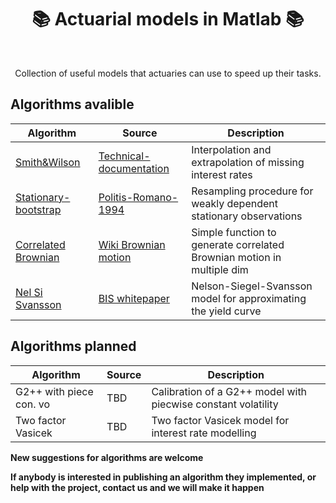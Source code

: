 <h1 align="center" style="border-botom: none">
  <b>📚 Actuarial models in Matlab 📚
  </b>
</h1>

</br>

<p align="center">
    Collection of useful models that actuaries can use to speed up their tasks. 
</p>

## Algorithms avalible

| Algorithm              | Source                              | Description                                                           |
| ---------------------- | ----------------------------------- | --------------------------------------------------------------------- |
| [Smith&Wilson]         | [Technical-documentation]           | Interpolation and extrapolation of missing interest rates             |
| [Stationary-bootstrap] | [Politis-Romano-1994]               | Resampling procedure for weakly dependent stationary observations     |
| [Correlated Brownian]  | [Wiki Brownian motion]              | Simple function to generate correlated Brownian motion in multiple dim|
| [Nel Si Svansson]      | [BIS whitepaper]                    | Nelson-Siegel-Svansson model for approximating the yield curve        |

[Smith&Wilson]: https://github.com/qnity/insurance_matlab/tree/main/smith%26wilson
[Technical-documentation]: https://www.eiopa.europa.eu/sites/default/files/risk_free_interest_rate/12092019-technical_documentation.pdf
[Stationary-bootstrap]: https://github.com/qnity/insurance_matlab/tree/main/stationary-bootstrap
[Politis-Romano-1994]: https://www.researchgate.net/publication/254287565_The_Stationary_Bootstrap
[Correlated Brownian]: https://github.com/qnity/insurance_matlab/tree/main/correlated_brownian_motion
[Wiki Brownian motion]: https://en.wikipedia.org/wiki/Brownian_motion
[Nel Si Svansson]: https://github.com/qnity/insurance_matlab/tree/main/NelsonSiegelSvansson
[BIS whitepaper]: https://www.bis.org/publ/bppdf/bispap25l.pdf

## Algorithms planned

| Algorithm              | Source                              | Description                                                           |
| ---------------------- | ----------------------------------- | --------------------------------------------------------------------- |
| G2++ with piece con. vo| TBD                                 | Calibration of a G2++ model with piecwise constant volatility         |
| Two factor Vasicek     | TBD                                 | Two factor Vasicek model for interest rate modelling                  |


<b> New suggestions for algorithms are welcome </b>


<b>If anybody is interested in publishing an algorithm they implemented, or help with the project, contact us and we will make it happen </b>
